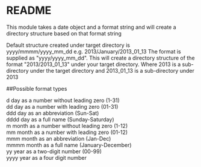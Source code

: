 README
======
This module takes a date object and a format string and
will create a directory structure based on that format string

Default structure created under target directory
is yyyy/mmmm/yyyy_mm_dd
e.g. 2013/January/2013_01_13
The format is supplied as "yyyy/yyyy_mm_dd".
This will create a directory structure of the format
"2013/2013_01_13" under your target directory.
Where 2013 is a sub-directory under the target
directory and 2013_01_13 is a sub-directory under
2013

##Possible format types

d    day as a number without leading zero (1-31)  
dd   day as a number with leading zero (01-31)  
ddd  day as an abbreviation (Sun-Sat)  
dddd day as a full name (Sunday-Saturday)  
m    month as a number without leading zero (1-12)  
mm   month as a number with leading zero (01-12)  
mmm  month as an abbreviation (Jan-Dec)  
mmmm month as a full name (January-December)  
yy   year as a two-digit number (00-99)  
yyyy year as a four digit number  

